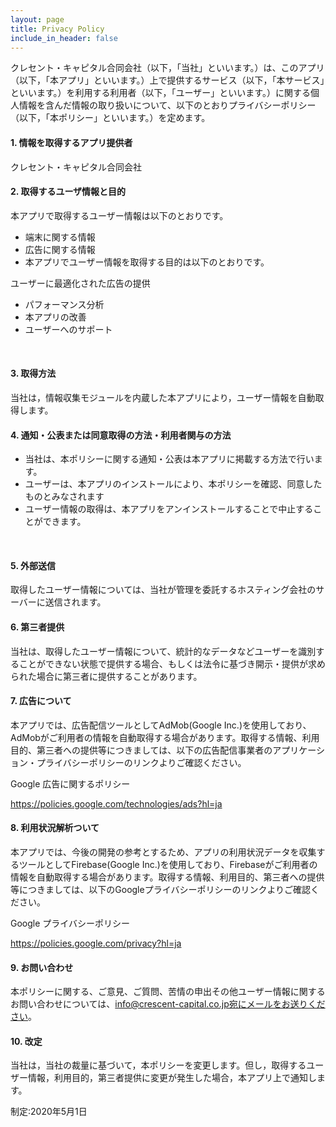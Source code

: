 ```yaml
---
layout: page
title: Privacy Policy
include_in_header: false
---
```


クレセント・キャピタル合同会社（以下，「当社」といいます。）は、このアプリ（以下，「本アプリ」といいます。）上で提供するサービス（以下，「本サービス」といいます。）を利用する利用者（以下，「ユーザー」といいます。）に関する個人情報を含んだ情報の取り扱いについて、以下のとおりプライバシーポリシー（以下，「本ポリシー」といいます。）を定めます。


#### 1. 情報を取得するアプリ提供者
クレセント・キャピタル合同会社
<br>

#### 2. 取得するユーザ情報と目的
本アプリで取得するユーザー情報は以下のとおりです。

- 端末に関する情報
- 広告に関する情報
- 本アプリでユーザー情報を取得する目的は以下のとおりです。

ユーザーに最適化された広告の提供
- パフォーマンス分析
- 本アプリの改善
- ユーザーへのサポート
<br>

#### 3. 取得方法
当社は，情報収集モジュールを内蔵した本アプリにより，ユーザー情報を自動取得します。
<br>

#### 4. 通知・公表または同意取得の方法・利用者関与の方法
- 当社は、本ポリシーに関する通知・公表は本アプリに掲載する方法で行います。
- ユーザーは、本アプリのインストールにより、本ポリシーを確認、同意したものとみなされます
- ユーザー情報の取得は、本アプリをアンインストールすることで中止することができます。
<br>

#### 5. 外部送信
取得したユーザー情報については、当社が管理を委託するホスティング会社のサーバーに送信されます。
<br>

#### 6. 第三者提供
当社は、取得したユーザー情報について、統計的なデータなどユーザーを識別することができない状態で提供する場合、もしくは法令に基づき開示・提供が求められた場合に第三者に提供することがあります。
<br>

#### 7. 広告について
本アプリでは、広告配信ツールとしてAdMob(Google Inc.)を使用しており、AdMobがご利用者の情報を自動取得する場合があります。取得する情報、利用目的、第三者への提供等につきましては、以下の広告配信事業者のアプリケーション・プライバシーポリシーのリンクよりご確認ください。

Google 広告に関するポリシー

https://policies.google.com/technologies/ads?hl=ja
<br>

#### 8. 利用状況解析ついて
本アプリでは、今後の開発の参考とするため、アプリの利用状況データを収集するツールとしてFirebase(Google Inc.)を使用しており、Firebaseがご利用者の情報を自動取得する場合があります。取得する情報、利用目的、第三者への提供等につきましては、以下のGoogleプライバシーポリシーのリンクよりご確認ください。

Google プライバシーポリシー

https://policies.google.com/privacy?hl=ja
<br>

#### 9. お問い合わせ
本ポリシーに関する、ご意見、ご質問、苦情の申出その他ユーザー情報に関するお問い合わせについては、info@crescent-capital.co.jp宛にメールをお送りください。
<br>

#### 10. 改定
当社は，当社の裁量に基づいて，本ポリシーを変更します。但し，取得するユーザー情報，利用目的，第三者提供に変更が発生した場合，本アプリ上で通知します。
<br>

制定:2020年5月1日